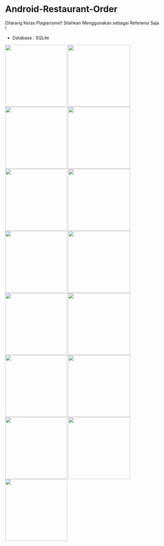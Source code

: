 # Android-Restaurant-Order
Dilarang Keras Plagiarisme!! Silahkan Menggunakan sebagai Referensi Saja !

- Database : SQLite

<img src="https://user-images.githubusercontent.com/102400087/188354497-edfd7759-b3e4-41ff-9aaf-74e781c6adc0.jpeg" width="200" align="left">
<img src="https://user-images.githubusercontent.com/102400087/188354518-5e1e6175-0fec-46be-833b-75d3faaf602b.jpeg" width="200" align="left">
<img src="https://user-images.githubusercontent.com/102400087/188355089-0f3c59d1-765b-405b-b61f-a3dd7a6cb90d.jpeg" width="200" align="left">
<img src="https://user-images.githubusercontent.com/102400087/188355214-fa96257f-4173-4cc2-974f-f7518925ac72.jpeg" width="200" align="left">
<img src="https://user-images.githubusercontent.com/102400087/188355236-1c02da1c-d878-4084-9c2a-7032f00bce19.jpeg" width="200" align="left">
<img src="https://user-images.githubusercontent.com/102400087/188356097-2ff16584-70a5-493e-a58d-0252afe8e06e.jpeg" width="200" align="left">
<img src="https://user-images.githubusercontent.com/102400087/188357046-ef6cb575-aa30-4016-af65-dfa2e9f408fe.jpeg" width="200" align="left">
<img src="https://user-images.githubusercontent.com/102400087/188356122-3756136c-47d0-4dc6-addc-8d3ac5b077fb.jpeg" width="200" align="left">
<img src="https://user-images.githubusercontent.com/102400087/188357190-1ef22662-7b3d-4515-b4b8-7fd983f4771e.jpeg" width="200" align="left">
<img src="https://user-images.githubusercontent.com/102400087/188357240-a106fc28-8b24-46ee-a8c6-e1d0155a86b3.jpeg" width="200" align="left">
<img src="https://user-images.githubusercontent.com/102400087/188357235-d8180f8f-b410-4c15-af80-fc37777c7195.jpeg" width="200" align="left">
<img src="https://user-images.githubusercontent.com/102400087/188357229-6ed33f4f-43c3-419a-bfc2-b548288052e1.jpeg" width="200" align="left">
<img src="https://user-images.githubusercontent.com/102400087/188357225-ab4cf188-6c1e-4ce9-9f40-5a9ab4209ce6.jpeg" width="200" align="left">
<img src="https://user-images.githubusercontent.com/102400087/188357513-a406e77d-c77b-473f-a96a-a1c9575459a9.jpeg" width="200" align="left">
<img src="https://user-images.githubusercontent.com/102400087/188357507-9eee8f37-76ff-4a91-b1c3-533348029364.jpeg" width="200" align="left">

